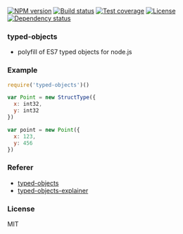[![NPM version][npm-img]][npm-url]
[![Build status][travis-img]][travis-url]
[![Test coverage][coveralls-img]][coveralls-url]
[![License][license-img]][license-url]
[![Dependency status][david-img]][david-url]

### typed-objects

* polyfill of ES7 typed objects for node.js

### Example

```js
require('typed-objects')()

var Point = new StructType({
  x: int32,
  y: int32
})

var point = new Point({
  x: 123,
  y: 456
})
```

### Referer

* [typed-objects](https://github.com/dslomov-chromium/typed-objects-es7)
* [typed-objects-explainer](https://github.com/nikomatsakis/typed-objects-explainer)

### License
MIT

[npm-img]: https://img.shields.io/npm/v/typed-objects.svg?style=flat-square
[npm-url]: https://npmjs.org/package/typed-objects
[travis-img]: https://img.shields.io/travis/coderhaoxin/typed-objects.svg?style=flat-square
[travis-url]: https://travis-ci.org/coderhaoxin/typed-objects
[coveralls-img]: https://img.shields.io/coveralls/coderhaoxin/typed-objects.svg?style=flat-square
[coveralls-url]: https://coveralls.io/r/coderhaoxin/typed-objects?branch=master
[license-img]: https://img.shields.io/badge/license-MIT-green.svg?style=flat-square
[license-url]: http://opensource.org/licenses/MIT
[david-img]: https://img.shields.io/david/coderhaoxin/typed-objects.svg?style=flat-square
[david-url]: https://david-dm.org/coderhaoxin/typed-objects
